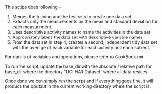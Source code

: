 This sctips does following -

1. Merges the training and the test sets to create one data set.
2. Extracts only the measurements on the mean and standard deviation for each measurement.
3. Uses descriptive activity names to name the activities in the data set
4. Appropriately labels the data set with descriptive variable names.
5. From the data set in step 4, creates a second, independent tidy data set with the average of each variable for each activity and each subject.

For datails of variables and operations, please refer to CookBook.md

To run the script, update the base_dir with the absolute / relative path for base_dir where the directory
"UCI HAR Dataset" where all data resides. 

Once done we can simply run the script and if everything goes fine, it will produce the oputput in the current working directory where the script is.

